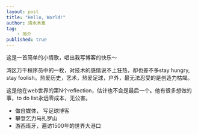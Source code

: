 ```yaml
---
layout: post
title: "Hello, World!"
author: 清水木鱼
tag:
    - 简介
published: true
---
```




这是一首简单的小情歌，唱出我写博客的快乐～

湾区万千程序员中的一枚，对技术的感情说不上狂热，却也差不多stay hungry, stay foolish。热爱历史，艺术，热爱足球，户外，最无法忍受的是创造力枯竭。

这是他在web世界的第N个reflection，估计也不会是最后一个。他有很多想做的事，to do list永远零成本，无公害。

- 做自媒体， 写足球博客
- 攀登乞力马扎罗山
- 游西班牙，遍访1500年的世界大港口
